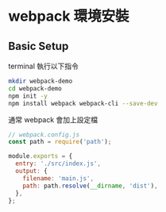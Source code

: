 # webpack 環境安裝

## Basic Setup

terminal 執行以下指令

```bash
mkdir webpack-demo
cd webpack-demo
npm init -y
npm install webpack webpack-cli --save-dev
```

通常 webpack 會加上設定檔

```javascript
// webpack.config.js
const path = require('path');

module.exports = {
  entry: './src/index.js',
  output: {
    filename: 'main.js',
    path: path.resolve(__dirname, 'dist'),
  },
};
```
